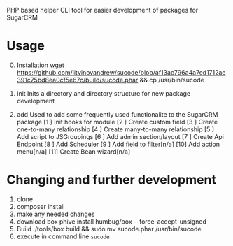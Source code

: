 
PHP based helper CLI tool for easier development of packages for SugarCRM

Usage
=====
0. Installation
wget https://github.com/litvinovandrew/sucode/blob/af13ac796a4a7ed1712ae391c75bd8ea0cf5e67c/build/sucode.phar && cp /usr/bin/sucode

1. init
Inits a directory and directory structure for new package development

2. add
Used to add some frequently used functionalite to the SugarCRM package
  [1 ] Init hooks for module
  [2 ] Create custom field
  [3 ] Create one-to-many relationship
  [4 ] Create many-to-many relationship
  [5 ] Add script to JSGroupings
  [6 ] Add admin section/layout
  [7 ] Create Api Endpoint
  [8 ] Add Scheduler
  [9 ] Add field to filter[n/a]
  [10] Add action menu[n/a]
  [11] Create Bean wizard[n/a]


Changing and further development
================================

1) clone
2) composer install
3) make any needed changes
3) download box 
   phive install humbug/box --force-accept-unsigned
4) Build ./tools/box build && sudo mv sucode.phar /usr/bin/sucode
5) execute in command line `sucode` 